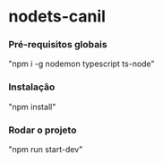 # nodets-canil

### Pré-requisitos globais

"npm i -g nodemon typescript ts-node"

### Instalação

"npm install"

### Rodar o projeto

"npm run start-dev"
